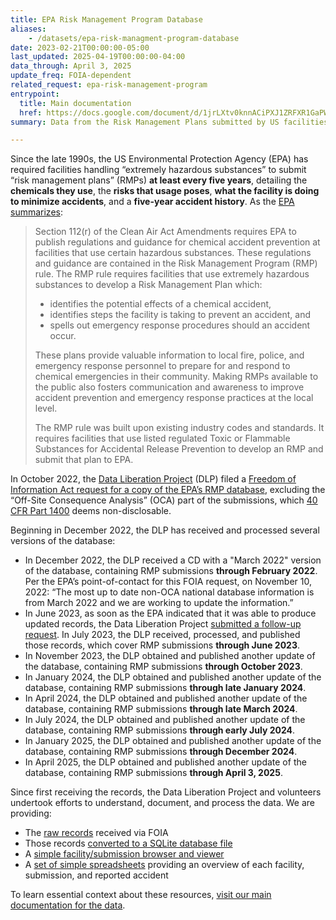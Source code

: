 ```yaml
---
title: EPA Risk Management Program Database
aliases:
    - /datasets/epa-risk-managment-program-database
date: 2023-02-21T00:00:00-05:00
last_updated: 2025-04-19T00:00:00-04:00
data_through: April 3, 2025
update_freq: FOIA-dependent
related_request: epa-risk-management-program
entrypoint:
  title: Main documentation
  href: https://docs.google.com/document/d/1jrLXtv0knnACiPXJ1ZRFXR1GaPWCHJWWjin4rsthFbQ/edit
summary: Data from the Risk Management Plans submitted by US facilities handling certain hazardous substances.

---
```


Since the late 1990s, the US Environmental Protection Agency (EPA) has required facilities handling “extremely hazardous substances” to submit “risk management plans” (RMPs) **at least every five years**, detailing the **chemicals they use**, the **risks that usage poses**, **what the facility is doing to minimize accidents**, and a **five-year accident history**. As the [EPA summarizes](https://www.epa.gov/rmp/risk-management-program-rmp-rule-overview):

> Section 112(r) of the Clean Air Act Amendments requires EPA to publish regulations and guidance for chemical accident prevention at facilities that use certain hazardous substances. These regulations and guidance are contained in the Risk Management Program (RMP) rule. The RMP rule requires facilities that use extremely hazardous substances to develop a Risk Management Plan which:
> 
> - identifies the potential effects of a chemical accident,
> - identifies steps the facility is taking to prevent an accident, and
> - spells out emergency response procedures should an accident occur.
> 
> These plans provide valuable information to local fire, police, and emergency response personnel to prepare for and respond to chemical emergencies in their community. Making RMPs available to the public also fosters communication and awareness to improve accident prevention and emergency response practices at the local level. 
> 
> The RMP rule was built upon existing industry codes and standards. It requires facilities that use listed regulated Toxic or Flammable Substances for Accidental Release Prevention to develop an RMP and submit that plan to EPA.

In October 2022, the [Data Liberation Project](https://www.data-liberation-project.org/) (DLP) filed a [Freedom of Information Act request for a copy of the EPA’s RMP database](https://www.data-liberation-project.org/requests/epa-risk-management-program/), excluding the “Off-Site Consequence Analysis” (OCA) part of the submissions, which [40 CFR Part 1400](https://www.ecfr.gov/current/title-40/chapter-IV/subchapter-A/part-1400) deems non-disclosable. 

Beginning in December 2022, the DLP has received and processed several versions of the database:

- In December 2022, the DLP received a CD with a "March 2022" version of the database, containing RMP submissions __through February 2022__. Per the EPA’s point-of-contact for this FOIA request, on November 10, 2022: “The most up to date non-OCA national database information is from March 2022 and we are working to update the information.” 
- In June 2023, as soon as the EPA indicated that it was able to produce updated records, the Data Liberation Project [submitted a follow-up request](https://www.documentcloud.org/documents/23840360-2023-06-09-epaolem-rmp-update-foia-request-singer-vine). In July 2023, the DLP received, processed, and published those records, which cover RMP submissions __through June 2023__.
- In November 2023, the DLP obtained and published another update of the database, containing RMP submissions __through October 2023__.
- In January 2024, the DLP obtained and published another update of the database, containing RMP submissions __through late January 2024__.
- In April 2024, the DLP obtained and published another update of the database, containing RMP submissions __through late March 2024__.
- In July 2024, the DLP obtained and published another update of the database, containing RMP submissions __through early July 2024__.
- In January 2025, the DLP obtained and published another update of the database, containing RMP submissions __through December 2024__.
- In April 2025, the DLP obtained and published another update of the database, containing RMP submissions __through April 3, 2025__.

Since first receiving the records, the Data Liberation Project and volunteers undertook efforts to understand, document, and process the data. We are providing: 

- The [raw records](https://drive.google.com/drive/folders/1R5xd6civScGPUlm_Hk3KnxAEkjbxat9w?usp=drive_link) received via FOIA
- Those records [converted to a SQLite database file](https://drive.google.com/drive/folders/13YOO96nMbIGaJyOaHYEm3bdbEGO_xFcQ?usp=drive_link)
- A [simple facility/submission browser and viewer](https://data-liberation-project.github.io/epa-rmp-viewer/)
- A [set of simple spreadsheets](https://docs.google.com/spreadsheets/d/170UIeg_sweeqGWVQrjHWY-HNRqEPE9axbEroSEr4C3M/edit) providing an overview of each facility, submission, and reported accident

To learn essential context about these resources, [visit our main documentation for the data](https://docs.google.com/document/d/1jrLXtv0knnACiPXJ1ZRFXR1GaPWCHJWWjin4rsthFbQ/edit).
